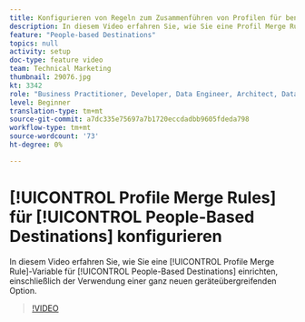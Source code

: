 ```yaml
---
title: Konfigurieren von Regeln zum Zusammenführen von Profilen für benutzerspezifische Ziele
description: In diesem Video erfahren Sie, wie Sie eine Profil Merge Rule einrichten, die für benutzerspezifische Ziele verwendet werden soll, einschließlich der Verwendung einer ganz neuen geräteübergreifenden Option.
feature: "People-based Destinations"
topics: null
activity: setup
doc-type: feature video
team: Technical Marketing
thumbnail: 29076.jpg
kt: 3342
role: "Business Practitioner, Developer, Data Engineer, Architect, Data Architect, Administrator, Leader"
level: Beginner
translation-type: tm+mt
source-git-commit: a7dc335e75697a7b1720eccdadbb9605fdeda798
workflow-type: tm+mt
source-wordcount: '73'
ht-degree: 0%

---
```



# [!UICONTROL Profile Merge Rules] für [!UICONTROL People-Based Destinations] konfigurieren

In diesem Video erfahren Sie, wie Sie eine [!UICONTROL Profile Merge Rule]-Variable für [!UICONTROL People-Based Destinations] einrichten, einschließlich der Verwendung einer ganz neuen geräteübergreifenden Option.

>[!VIDEO](https://video.tv.adobe.com/v/29076/?quality=12)
